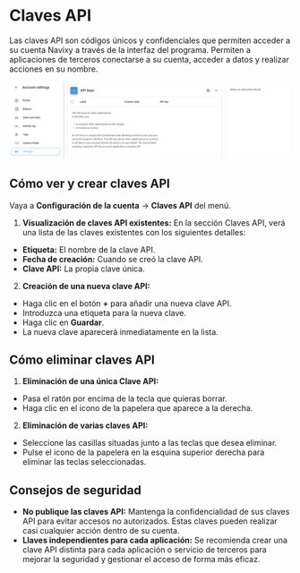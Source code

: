 # Claves API

Las claves API son códigos únicos y confidenciales que permiten acceder a su cuenta Navixy a través de la interfaz del programa. Permiten a aplicaciones de terceros conectarse a su cuenta, acceder a datos y realizar acciones en su nombre.

![](../../gua-del-usuario/cuenta/attachments/image-20240718-175024.png)

## Cómo ver y crear claves API

Vaya a **Configuración de la cuenta** → **Claves API** del menú.

1. **Visualización de claves API existentes:** En la sección Claves API, verá una lista de las claves existentes con los siguientes detalles:

* **Etiqueta:** El nombre de la clave API.
* **Fecha de creación:** Cuando se creó la clave API.
* **Clave API:** La propia clave única.

2. **Creación de una nueva clave API:**

* Haga clic en el botón **+** para añadir una nueva clave API.
* Introduzca una etiqueta para la nueva clave.
* Haga clic en **Guardar**.
* La nueva clave aparecerá inmediatamente en la lista.

## Cómo eliminar claves API

1. **Eliminación de una única Clave API:**

* Pasa el ratón por encima de la tecla que quieras borrar.
* Haga clic en el icono de la papelera que aparece a la derecha.

2. **Eliminación de varias claves API:**

* Seleccione las casillas situadas junto a las teclas que desea eliminar.
* Pulse el icono de la papelera en la esquina superior derecha para eliminar las teclas seleccionadas.

## Consejos de seguridad

* **No publique las claves API:** Mantenga la confidencialidad de sus claves API para evitar accesos no autorizados. Estas claves pueden realizar casi cualquier acción dentro de su cuenta.
* **Llaves independientes para cada aplicación:** Se recomienda crear una clave API distinta para cada aplicación o servicio de terceros para mejorar la seguridad y gestionar el acceso de forma más eficaz.
